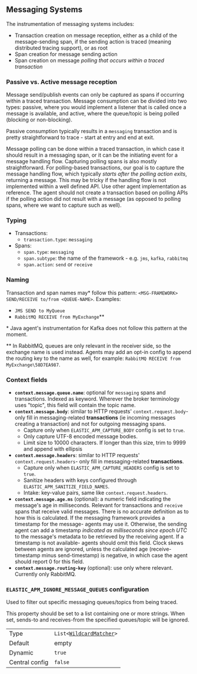 ## Messaging Systems

The instrumentation of messaging systems includes:
- Transaction creation on message reception, either as a child of the message-sending span, if the sending action is traced (meaning 
distributed tracing support), or as root
- Span creation for message sending action
- Span creation on message *polling that occurs within a traced transaction*

### Passive vs. Active message reception

Message send/publish events can only be captured as spans if occurring within a traced transaction.
Message consumption can be divided into two types: passive, where you would implement a listener that is called once a message is available, 
and active, where the queue/topic is being polled (blocking or non-blocking). 

Passive consumption typically results in a `messaging` transaction and is pretty straightforward to trace - start at entry and end at exit. 

Message polling can be done within a traced transaction, in which case it should result in a messaging span, or it can be the initiating 
event for a message handling flow. Capturing polling spans is also mostly straightforward. 
For polling-based transactions, our goal is to capture the message handling flow, which typically *starts after the polling action exits*, 
returning a message. This may be tricky if the handling flow is not implemented within a well defined API. Use other agent implementation
as reference.
The agent should not create a transaction based on polling APIs if the polling action did not result with a message (as opposed to 
polling spans, where we want to capture such as well).

### Typing

- Transactions: 
  - `transaction.type`: `messaging`
- Spans: 
  - `span.type`: `messaging` 
  - `span.subtype`: the name of the framework - e.g. `jms`, `kafka`, `rabbitmq` 
  - `span.action`: `send` or `receive`
  
### Naming

Transaction and span names may* follow this pattern: `<MSG-FRAMEWORK> SEND/RECEIVE to/from <QUEUE-NAME>`.
Examples:
- `JMS SEND to MyQueue`
- `RabbitMQ RECEIVE from MyExchange`**

\* Java agent's instrumentation for Kafka does not follow this pattern at the moment.

\** In RabbitMQ, queues are only relevant in the receiver side, so the exchange name is used instead. Agents may add an opt-in config to 
append the routing key to the name as well, for example: `RabbitMQ RECEIVE from MyExchange\58D7EA987`.

### Context fields

- **`context.message.queue.name`**: optional for `messaging` spans and transactions. Indexed as keyword. Wherever the broker terminology 
uses "topic", this field will contain the topic name.
- **`context.message.body`**: similar to HTTP requests' `context.request.body`- only fill in messaging-related **transactions** (ie 
incoming messages creating a transaction) and not for outgoing messaging spans. 
   - Capture only when `ELASTIC_APM_CAPTURE_BODY` config is set to `true`.
   - Only capture UTF-8 encoded message bodies.
   - Limit size to 10000 characters. If longer than this size, trim to 9999 and append with ellipsis
- **`context.message.headers`**: similar to HTTP requests' `context.request.headers`- only fill in messaging-related **transactions**.
   - Capture only when `ELASTIC_APM_CAPTURE_HEADERS` config is set to `true`.
   - Sanitize headers with keys configured through `ELASTIC_APM_SANITIZE_FIELD_NAMES`.
   - Intake: key-value pairs, same like `context.request.headers`.
- **`context.message.age.ms`** (optional): a numeric field indicating the message's age in milliseconds. Relevant for transactions and 
`receive` spans that receive valid messages. There is no accurate definition as to how this is calculated. If the messaging framework 
provides a timestamp for the message- agents may use it. Otherwise, the sending agent can add a timestamp _indicated as milliseconds since 
epoch UTC_ to the message's metadata to be retrieved by the receiving agent. If a timestamp is not available- agents should omit this field. 
Clock skews between agents are ignored, unless the calculated age (receive-timestamp minus send-timestamp) is negative, in which case the 
agent should report 0 for this field.
- **`context.message.routing-key`** (optional): use only where relevant. Currently only RabbitMQ.

### `ELASTIC_APM_IGNORE_MESSAGE_QUEUES` configuration

Used to filter out specific messaging queues/topics from being traced.

This property should be set to a list containing one or more strings. When set, sends-to and receives-from the specified 
queues/topic will be ignored.

|                |   |
|----------------|---|
| Type           | `List<`[`WildcardMatcher`](../../tests/agents/json-specs/wildcard_matcher_tests.json)`>` |
| Default        | empty |
| Dynamic        | `true` |
| Central config | `false` |
